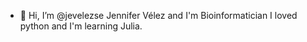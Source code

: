 - 👋 Hi, I’m @jevelezse Jennifer Vélez and I'm Bioinformatician I loved python and I'm learning Julia. 
